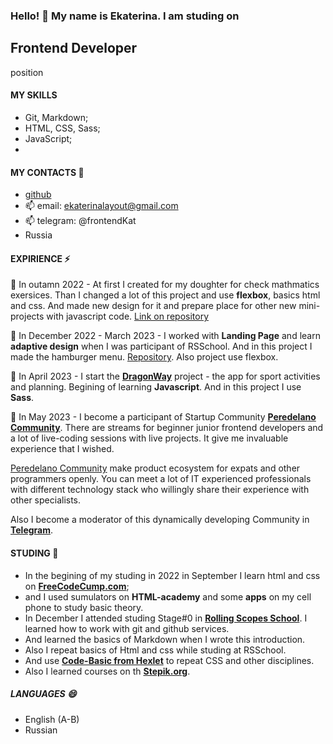 ### Hello! 👋   My name is Ekaterina. I am studing on 
## Frontend Developer 
position

#### MY SKILLS
- Git, Markdown;
- HTML, CSS, Sass;
- JavaScript;
- 

#### MY CONTACTS 💬
- [github](https://github.com/frontenddevkan)
- 📫 email: ekaterinalayout@gmail.com 
- 📫 telegram: @frontendKat
- Russia

#### EXPIRIENCE ⚡

🌱  In outamn 2022 - At first I created for my doughter for check mathmatics exersices. Than I changed a lot of this project and use **flexbox**, basics html and css. And made new design for it and prepare place 
for other new mini-projects with javascript code. [Link on repository](https://github.com/frontenddevkan/PortalForApps)

🌱 In December 2022 - March 2023 - I worked with **Landing Page** and learn **adaptive design** when I was participant of RSSchool. And in this project I made the hamburger menu. [Repository](https://github.com/frontenddevkan/Plants_Landing). Also project use flexbox.     

🌱 In April 2023 - I start the **[DragonWay](https://github.com/frontenddevkan/DragonWay)** project - the app for sport activities and planning. Begining of learning **Javascript**. And in this project I use **Sass**.

🌱 In May 2023 - I become a participant of Startup Community **[Peredelano Community](http://discord.gg/peredelano)**. There are streams for beginner junior frontend developers and a lot of live-coding sessions with live projects. It give me invaluable experience that I wished.   

[Peredelano Community](http://discord.gg/peredelano) make product ecosystem for expats and other programmers openly. You can meet a lot of IT experienced professionals with different technology stack who willingly share their experience with other specialists.

Also I become a moderator of this dynamically developing Community in **[Telegram](https://t.me/peredelanostartups/13)**. 

 

#### STUDING 🔭  
- In the begining of my studing in 2022 in September I learn html and css on **[FreeCodeCump.com](freeCodeCump.com)**; 
- and I used sumulators on **HTML-academy** and some **apps** on my cell phone to study basic theory.  
- In December I attended studing Stage#0 in **[Rolling Scopes School](https://rollingscopes.com/)**. I learned how to work with git and github services. 
- And learned the basics of Markdown when I wrote this introduction. 
- Also I repeat basics of Html and css while studing at RSSchool. 
- And use **[Code-Basic from Hexlet](https://code-basics.com)** to repeat CSS and other disciplines.
- Also I learned courses on th **[Stepik.org](stepik.org)**.

##### LANGUAGES 😄
- English (A-B)
- Russian


